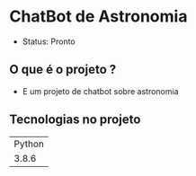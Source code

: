 # ChatBot de Astronomia

+ Status: Pronto

## O que é o projeto ?

+ E um projeto de chatbot sobre astronomia

## Tecnologias no projeto

<table>
    <tr>
    <td>Python</td>
    </tr>
    <tr>
    <td>3.8.6</td>
    </tr>
</table>
